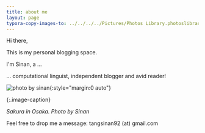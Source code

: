```yaml
---
title: about me
layout: page
typora-copy-images-to: ../../../../Pictures/Photos Library.photoslibrary
---
```


Hi there,

This is my personal blogging space. 



I'm Sinan, a ...

  … computational linguist, independent blogger and avid reader!

![photo by sinan](../assets/images/sakura.jpg){:style="margin:0 auto"}

{:.image-caption}

*Sakura in Osaka. Photo by Sinan*



Feel free to drop me a message: tangsinan92 (at) gmail.com

